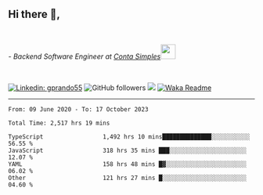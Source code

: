 <h2>Hi there  👋,</h2> </br>

<p><em>- Backend Software Engineer at <a href="https://contasimples.com">Conta Simples</a><img src="https://media.giphy.com/media/WUlplcMpOCEmTGBtBW/giphy.gif" width="30"> 
</em></p></br>


[![Linkedin: gprando55](https://img.shields.io/badge/-gprando55-blue?style=flat-square&logo=Linkedin&logoColor=white&link=https://www.linkedin.com/in/prandogabriel/)](https://www.linkedin.com/in/prandogabriel)
![GitHub followers](https://img.shields.io/github/followers/prandogabriel?label=Follow&style=social)
![](https://visitor-badge.glitch.me/badge?page_id=prandogabriel.prandogabriel)
[![Waka Readme](https://github.com/prandogabriel/prandogabriel/actions/workflows/update-stats.yml.yml/badge.svg)](https://github.com/prandogabriel/prandogabriel/actions/workflows/update-stats.yml.yml)

---

<!--START_SECTION:waka-->

```golang
From: 09 June 2020 - To: 17 October 2023

Total Time: 2,517 hrs 19 mins

TypeScript                 1,492 hrs 10 mins██████████████░░░░░░░░░░░   56.55 %
JavaScript                 318 hrs 35 mins ███░░░░░░░░░░░░░░░░░░░░░░   12.07 %
YAML                       158 hrs 48 mins █▓░░░░░░░░░░░░░░░░░░░░░░░   06.02 %
Other                      121 hrs 27 mins █░░░░░░░░░░░░░░░░░░░░░░░░   04.60 %
```

<!--END_SECTION:waka-->
